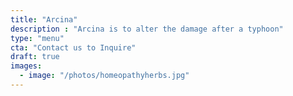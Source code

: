 ```yaml
---
title: "Arcina"
description : "Arcina is to alter the damage after a typhoon"
type: "menu"
cta: "Contact us to Inquire"
draft: true
images:
  - image: "/photos/homeopathyherbs.jpg"
---
```


